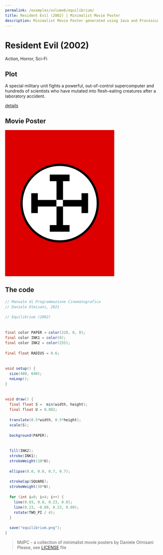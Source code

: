 ```yaml
---
permalink: /examples/volume6/equilibrium/
title: Resident Evil (2002) | Minimalist Movie Poster
description: Minimalist Movie Poster generated using Java and Processing.
---
```


# Resident Evil (2002)

Action, Horror, Sci-Fi

## Plot
A special military unit fights a powerful, out-of-control supercomputer and hundreds of scientists who have mutated into flesh-eating creatures after a laboratory accident.

[details](https://www.imdb.com/title/tt0120804/)

## Movie Poster
<img src="equilibrium.png"  width="360px" title="Resident Evil">


## The code
```java
// Manuale di Programmazione Cinematografica
// Daniele Olmisani, 2021

// Equilibrium (2002)


final color PAPER = color(220, 0, 0);
final color INK1 = color(0);
final color INK2 = color(255);

final float RADIUS = 0.6;


void setup() {
  size(480, 640);
  noLoop();
}


void draw() {
  final float S =  min(width, height);
  final float U = 0.002;

  translate(0.5*width, 0.5*height);
  scale(S);
  
  background(PAPER);
  
  
  fill(INK2);
  stroke(INK1);
  strokeWeight(10*U);
  
  ellipse(0.0, 0.0, 0.7, 0.7);
  
  strokeCap(SQUARE);
  strokeWeight(30*U);
  
  for (int i=0; i<4; i++) {
    line(0.03, 0.0, 0.23, 0.0);
    line(0.23, -0.09, 0.23, 0.09);
    rotate(TWO_PI / 4);
  }

  save("equilibrium.png");
}

```

> MdPC - a collection of minimalist movie posters
> by Daniele Olmisani
> Please, see [LICENSE](../../../LICENSE) file
